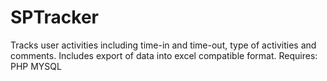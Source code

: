 # SPTracker

Tracks user activities including time-in and time-out, type of activities and comments.
Includes export of data into excel compatible format.
Requires: 
PHP
MYSQL
